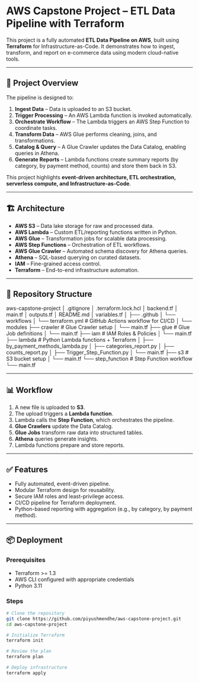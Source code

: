 # AWS Capstone Project – ETL Data Pipeline with Terraform

This project is a fully automated **ETL Data Pipeline on AWS**, built using **Terraform** for Infrastructure-as-Code. It demonstrates how to ingest, transform, and report on e-commerce data using modern cloud-native tools.

---

## 🚀 Project Overview
The pipeline is designed to:
1. **Ingest Data** – Data is uploaded to an S3 bucket.  
2. **Trigger Processing** – An AWS Lambda function is invoked automatically.  
3. **Orchestrate Workflow** – The Lambda triggers an AWS Step Function to coordinate tasks.  
4. **Transform Data** – AWS Glue performs cleaning, joins, and transformations.  
5. **Catalog & Query** – A Glue Crawler updates the Data Catalog, enabling queries in Athena.  
6. **Generate Reports** – Lambda functions create summary reports (by category, by payment method, counts) and store them back in S3.  

This project highlights **event-driven architecture, ETL orchestration, serverless compute, and Infrastructure-as-Code**.

---

## 🏗️ Architecture
- **AWS S3** – Data lake storage for raw and processed data.  
- **AWS Lambda** – Custom ETL/reporting functions written in Python.  
- **AWS Glue** – Transformation jobs for scalable data processing.  
- **AWS Step Functions** – Orchestration of ETL workflows.  
- **AWS Glue Crawler** – Automated schema discovery for Athena queries.  
- **Athena** – SQL-based querying on curated datasets.  
- **IAM** – Fine-grained access control.  
- **Terraform** – End-to-end infrastructure automation.

---

## 📂 Repository Structure

aws-capstone-project
│ .gitignore
│ .terraform.lock.hcl
│ backend.tf
│ main.tf
│ outputs.tf
│ README.md
│ variables.tf
│
├── .github
│ └── workflows
│ └── terraform.yml # GitHub Actions workflow for CI/CD
│
└── modules
├── crawler # Glue Crawler setup
│ └── main.tf
├── glue # Glue Job definitions
│ └── main.tf
├── iam # IAM Roles & Policies
│ └── main.tf
├── lambda # Python Lambda functions + Terraform
│ ├── by_payment_methods_lambda.py
│ ├── categories_report.py
│ ├── counts_report.py
│ ├── Trigger_Step_Function.py
│ └── main.tf
├── s3 # S3 bucket setup
│ └── main.tf
└── step_function # Step Function workflow
└── main.tf

---

## 📊 Workflow
1. A new file is uploaded to **S3**.  
2. The upload triggers a **Lambda function**.  
3. Lambda calls the **Step Function**, which orchestrates the pipeline.  
4. **Glue Crawlers** update the Data Catalog.  
5. **Glue Jobs** transform raw data into structured tables.  
6. **Athena** queries generate insights.  
7. Lambda functions prepare and store reports.

---

## ✅ Features
- Fully automated, event-driven pipeline.
- Modular Terraform design for reusability.
- Secure IAM roles and least-privilege access.
- CI/CD pipeline for Terraform deployment.
- Python-based reporting with aggregation (e.g., by category, by payment method).

---

## 📦 Deployment
### Prerequisites
- Terraform >= 1.3  
- AWS CLI configured with appropriate credentials  
- Python 3.11  

### Steps
```bash
# Clone the repository
git clone https://github.com/piyushmendhe/aws-capstone-project.git
cd aws-capstone-project

# Initialize Terraform
terraform init

# Review the plan
terraform plan

# Deploy infrastructure
terraform apply


